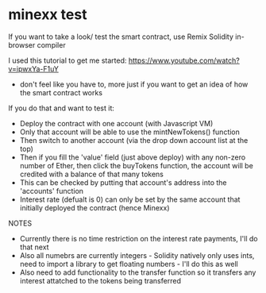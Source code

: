 # minexx test
If you want to take a look/ test the smart contract, use Remix Solidity in-browser compiler

I used this tutorial to get me started: https://www.youtube.com/watch?v=ipwxYa-F1uY
- don't feel like you have to, more just if you want to get an idea of how the smart contract works

If you do that and want to test it:
- Deploy the contract with one account (with Javascript VM)
- Only that account will be able to use the mintNewTokens() function
- Then switch to another account (via the drop down account list at the top)
- Then if you fill the 'value' field (just above deploy) with any non-zero number of Ether, then click the buyTokens function, the account will be credited with a balance of that many tokens
- This can be checked by putting that account's address into the 'accounts' function
- Interest rate (defualt is 0) can only be set by the same account that initially deployed the contract (hence Minexx)


NOTES
- Currently there is no time restriction on the interest rate payments, I'll do that next
- Also all numebrs are currently integers - Solidity natively only uses ints, need to import a library to get floating numbers - I'll do this as well
- Also need to add functionality to the transfer function so it transfers any interest attatched to the tokens being transferred
